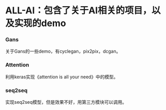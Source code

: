 # ALL-AI：包含了关于AI相关的项目，以及实现的demo
### Gans
关于Gans的一些demo，有cyclegan，pix2pix，dcgan。
### Attention
利用keras实现《attention is all your need》中的模型。
### seq2seq
实现seq2seq模型，但是效果不好，用第三方模块可以调用。
### 
